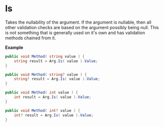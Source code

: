 # Is

Takes the nullability of the argument.  If the argument is nullable, then all other validation checks are based on the argument possibly being null. This is not something that is generally used on it's own and has validation methods chained from it.

**Example**
``` c#
public void Method( string value ) {
	string result = Arg.Is( value ).Value;
}

public void Method( string? value ) {
	string? result = Arg.Is( value ).Value;
}

public void Method( int value ) {
	int result = Arg.Is( value ).Value;
}

public void Method( int? value ) {
	int? result = Arg.Is( value ).Value;
}
```